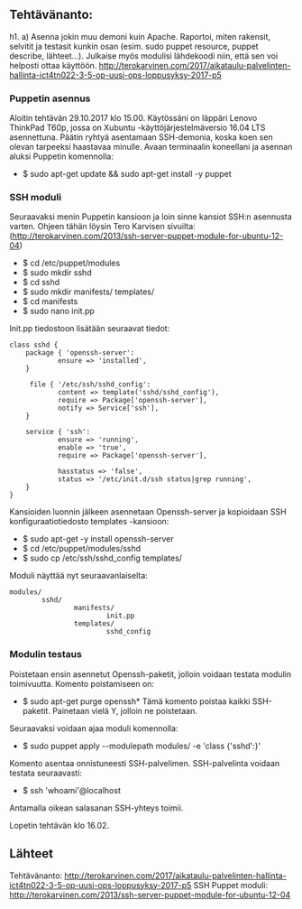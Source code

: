 ## Tehtävänanto: 
h1. a) Asenna jokin muu demoni kuin Apache. Raportoi, miten rakensit, selvitit ja testasit kunkin osan (esim. sudo puppet resource, puppet describe, lähteet…). Julkaise myös modulisi lähdekoodi niin, että sen voi helposti ottaa käyttöön. http://terokarvinen.com/2017/aikataulu-palvelinten-hallinta-ict4tn022-3-5-op-uusi-ops-loppusyksy-2017-p5

### Puppetin asennus
Aloitin tehtävän 29.10.2017 klo 15.00.
Käytössäni on läppäri Lenovo ThinkPad T60p, jossa on Xubuntu -käyttöjärjestelmäversio 16.04 LTS asennettuna.
Päätin ryhtyä asentamaan SSH-demonia, koska koen sen olevan tarpeeksi haastavaa minulle.
Avaan terminaalin koneellani ja asennan aluksi Puppetin komennolla:
  * $ sudo apt-get update && sudo apt-get install -y puppet
### SSH moduli  
Seuraavaksi menin Puppetin kansioon ja loin sinne kansiot SSH:n asennusta varten. Ohjeen tähän löysin Tero Karvisen sivuilta: (http://terokarvinen.com/2013/ssh-server-puppet-module-for-ubuntu-12-04)  
  * $ cd /etc/puppet/modules
  * $ sudo mkdir sshd
  * $ cd sshd
  * $ sudo mkdir manifests/ templates/
  * $ cd manifests
  * $ sudo nano init.pp
  
Init.pp tiedostoon lisätään seuraavat tiedot:

    class sshd {
        package { 'openssh-server':
                ensure => 'installed',
        }

         file { '/etc/ssh/sshd_config':
                content => template('sshd/sshd_config'),
                require => Package['openssh-server'],
                notify => Service['ssh'],
        }

        service { 'ssh':
                ensure => 'running',
                enable => 'true',
                require => Package['openssh-server'],

                hasstatus => 'false',
                status => '/etc/init.d/ssh status|grep running',
        }
    }
  
Kansioiden luonnin jälkeen asennetaan Openssh-server ja kopioidaan SSH konfiguraatiotiedosto templates -kansioon:
  * $ sudo apt-get -y install openssh-server
  * $ cd /etc/puppet/modules/sshd
  * $ sudo cp /etc/ssh/sshd_config templates/
  
Moduli näyttää nyt seuraavanlaiselta:
```
modules/
        sshd/
                manifests/
                        init.pp
                templates/
                        sshd_config
```                        
### Modulin testaus
Poistetaan ensin asennetut Openssh-paketit, jolloin voidaan testata modulin toimivuutta. Komento poistamiseen on:
  * $ sudo apt-get purge openssh*
Tämä komento poistaa kaikki SSH-paketit. Painetaan vielä Y, jolloin ne poistetaan.

Seuraavaksi voidaan ajaa moduli komennolla:
  * $ sudo puppet apply --modulepath modules/ -e 'class {'sshd':}'

Komento asentaa onnistuneesti SSH-palvelimen.
SSH-palvelinta voidaan testata seuraavasti:
  * $ ssh 'whoami'@localhost
  
Antamalla oikean salasanan SSH-yhteys toimii.

Lopetin tehtävän klo 16.02.

## Lähteet

Tehtävänanto: http://terokarvinen.com/2017/aikataulu-palvelinten-hallinta-ict4tn022-3-5-op-uusi-ops-loppusyksy-2017-p5
SSH Puppet moduli: http://terokarvinen.com/2013/ssh-server-puppet-module-for-ubuntu-12-04

